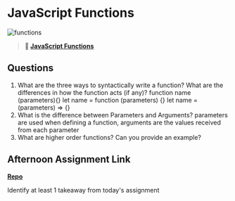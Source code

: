 # JavaScript Functions

![functions](https://bcw.blob.core.windows.net/public/img/function-anatomy.jpg)

> **📖 [JavaScript Functions](https://codeworksacademy.com/fs-student-guide/resources/wk2/02-Functions)**

## Questions

1. What are the three ways to syntactically write a function? What are the differences in how the function acts (if any)?
function name (parameters){}
let name = function (parameters) {}
let name = (parameters) => {}
2. What is the difference between Parameters and Arguments?
parameters are used when defining a function, arguments are the values received from each parameter
3. What are higher order functions? Can you provide an example?

## Afternoon Assignment Link

**[Repo](https://github.com/big-daddy-dom/<ASSIGNMENT_REPO>)**

Identify at least 1 takeaway from today's assignment
